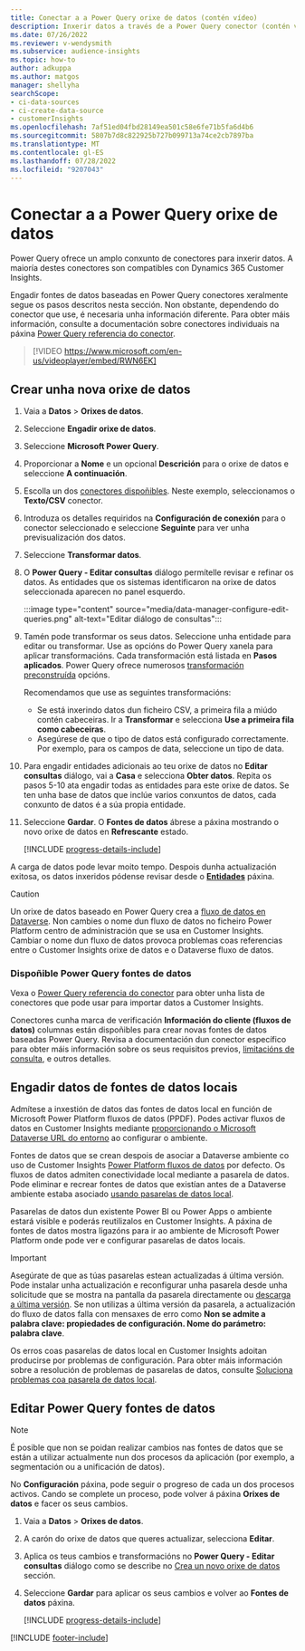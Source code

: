 ```yaml
---
title: Conectar a a Power Query orixe de datos (contén vídeo)
description: Inxerir datos a través de a Power Query conector (contén vídeo).
ms.date: 07/26/2022
ms.reviewer: v-wendysmith
ms.subservice: audience-insights
ms.topic: how-to
author: adkuppa
ms.author: matgos
manager: shellyha
searchScope:
- ci-data-sources
- ci-create-data-source
- customerInsights
ms.openlocfilehash: 7af51ed04fbd28149ea501c58e6fe71b5fa6d4b6
ms.sourcegitcommit: 5807b7d8c822925b727b099713a74ce2cb7897ba
ms.translationtype: MT
ms.contentlocale: gl-ES
ms.lasthandoff: 07/28/2022
ms.locfileid: "9207043"
---
```

# <a name="connect-to-a-power-query-data-source"></a>Conectar a a Power Query orixe de datos

Power Query ofrece un amplo conxunto de conectores para inxerir datos. A maioría destes conectores son compatibles con Dynamics 365 Customer Insights.

Engadir fontes de datos baseadas en Power Query conectores xeralmente segue os pasos descritos nesta sección. Non obstante, dependendo do conector que use, é necesaria unha información diferente. Para obter máis información, consulte a documentación sobre conectores individuais na páxina [Power Query referencia do conector](/power-query/connectors/).

> [!VIDEO https://www.microsoft.com/en-us/videoplayer/embed/RWN6EK]

## <a name="create-a-new-data-source"></a>Crear unha nova orixe de datos

1. Vaia a **Datos** > **Orixes de datos**.

1. Seleccione **Engadir orixe de datos**.

1. Seleccione **Microsoft Power Query**.

1. Proporcionar a **Nome** e un opcional **Descrición** para o orixe de datos e seleccione **A continuación**.

1. Escolla un dos [conectores dispoñibles](#available-power-query-data-sources). Neste exemplo, seleccionamos o **Texto/CSV** conector.

1. Introduza os detalles requiridos na **Configuración de conexión** para o conector seleccionado e seleccione **Seguinte** para ver unha previsualización dos datos.

1. Seleccione **Transformar datos**.

1. O **Power Query - Editar consultas** diálogo permítelle revisar e refinar os datos. As entidades que os sistemas identificaron na orixe de datos seleccionada aparecen no panel esquerdo.

   :::image type="content" source="media/data-manager-configure-edit-queries.png" alt-text="Editar diálogo de consultas":::

1. Tamén pode transformar os seus datos. Seleccione unha entidade para editar ou transformar. Use as opcións do Power Query xanela para aplicar transformacións. Cada transformación está listada en **Pasos aplicados**. Power Query ofrece numerosos [transformación preconstruída](/power-query/power-query-what-is-power-query#transformations) opcións.

   Recomendamos que use as seguintes transformacións:

   - Se está inxerindo datos dun ficheiro CSV, a primeira fila a miúdo contén cabeceiras. Ir a **Transformar** e selecciona **Use a primeira fila como cabeceiras**.
   - Asegúrese de que o tipo de datos está configurado correctamente. Por exemplo, para os campos de data, seleccione un tipo de data.

1. Para engadir entidades adicionais ao teu orixe de datos no **Editar consultas** diálogo, vai a **Casa** e selecciona **Obter datos**. Repita os pasos 5-10 ata engadir todas as entidades para este orixe de datos. Se ten unha base de datos que inclúe varios conxuntos de datos, cada conxunto de datos é a súa propia entidade.

1. Seleccione **Gardar**. O **Fontes de datos** ábrese a páxina mostrando o novo orixe de datos en **Refrescante** estado.

   [!INCLUDE [progress-details-include](includes/progress-details-pane.md)]

A carga de datos pode levar moito tempo. Despois dunha actualización exitosa, os datos inxeridos pódense revisar desde o [**Entidades**](entities.md) páxina.

> [!CAUTION]
> Un orixe de datos baseado en Power Query crea a [fluxo de datos en Dataverse](/power-query/dataflows/overview-dataflows-across-power-platform-dynamics-365). Non cambies o nome dun fluxo de datos no ficheiro Power Platform centro de administración que se usa en Customer Insights. Cambiar o nome dun fluxo de datos provoca problemas coas referencias entre o Customer Insights orixe de datos e o Dataverse fluxo de datos.

### <a name="available-power-query-data-sources"></a>Dispoñible Power Query fontes de datos

Vexa o [Power Query referencia do conector](/power-query/connectors/) para obter unha lista de conectores que pode usar para importar datos a Customer Insights.

Conectores cunha marca de verificación **Información do cliente (fluxos de datos)** columnas están dispoñibles para crear novas fontes de datos baseadas Power Query. Revisa a documentación dun conector específico para obter máis información sobre os seus requisitos previos, [limitacións de consulta](/power-query/power-query-online-limits), e outros detalles.

## <a name="add-data-from-on-premises-data-sources"></a>Engadir datos de fontes de datos locais

Admítese a inxestión de datos das fontes de datos local en función de Microsoft Power Platform fluxos de datos (PPDF). Podes activar fluxos de datos en Customer Insights mediante [proporcionando o Microsoft Dataverse URL do entorno](create-environment.md) ao configurar o ambiente.

Fontes de datos que se crean despois de asociar a Dataverse ambiente co uso de Customer Insights [Power Platform fluxos de datos](/power-query/dataflows/overview-dataflows-across-power-platform-dynamics-365) por defecto. Os fluxos de datos admiten conectividade local mediante a pasarela de datos. Pode eliminar e recrear fontes de datos que existían antes de a Dataverse ambiente estaba asociado [usando pasarelas de datos local](/data-integration/gateway/service-gateway-app).

Pasarelas de datos dun existente Power BI ou Power Apps o ambiente estará visible e poderás reutilizalos en Customer Insights. A páxina de fontes de datos mostra ligazóns para ir ao ambiente de Microsoft Power Platform onde pode ver e configurar pasarelas de datos locais.

> [!IMPORTANT]
> Asegúrate de que as túas pasarelas estean actualizadas á última versión. Pode instalar unha actualización e reconfigurar unha pasarela desde unha solicitude que se mostra na pantalla da pasarela directamente ou [descarga a última versión](https://powerapps.microsoft.com/downloads/). Se non utilizas a última versión da pasarela, a actualización do fluxo de datos falla con mensaxes de erro como **Non se admite a palabra clave: propiedades de configuración. Nome do parámetro: palabra clave**.
>
> Os erros coas pasarelas de datos local en Customer Insights adoitan producirse por problemas de configuración. Para obter máis información sobre a resolución de problemas de pasarelas de datos, consulte [Soluciona problemas coa pasarela de datos local](/data-integration/gateway/service-gateway-tshoot).

## <a name="edit-power-query-data-sources"></a>Editar Power Query fontes de datos

> [!NOTE]
> É posible que non se poidan realizar cambios nas fontes de datos que se están a utilizar actualmente nun dos procesos da aplicación (por exemplo, a segmentación ou a unificación de datos).
>
> No **Configuración** páxina, pode seguir o progreso de cada un dos procesos activos. Cando se complete un proceso, pode volver á páxina **Orixes de datos** e facer os seus cambios.

1. Vaia a **Datos** > **Orixes de datos**.

1. A carón do orixe de datos que queres actualizar, selecciona **Editar**.

1. Aplica os teus cambios e transformacións no **Power Query - Editar consultas** diálogo como se describe no [Crea un novo orixe de datos](#create-a-new-data-source) sección.

1. Seleccione **Gardar** para aplicar os seus cambios e volver ao **Fontes de datos** páxina.

   [!INCLUDE [progress-details-include](includes/progress-details-pane.md)]

[!INCLUDE [footer-include](includes/footer-banner.md)]
